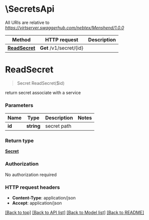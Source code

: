 # \SecretsApi

All URIs are relative to *https://virtserver.swaggerhub.com/nebtex/Menshend/1.0.0*

Method | HTTP request | Description
------------- | ------------- | -------------
[**ReadSecret**](SecretsApi.md#ReadSecret) | **Get** /v1/secret/{id} | 


# **ReadSecret**
> Secret ReadSecret($id)



return secret associate with a service


### Parameters

Name | Type | Description  | Notes
------------- | ------------- | ------------- | -------------
 **id** | **string**| secret path | 

### Return type

[**Secret**](Secret.md)

### Authorization

No authorization required

### HTTP request headers

 - **Content-Type**: application/json
 - **Accept**: application/json

[[Back to top]](#) [[Back to API list]](../README.md#documentation-for-api-endpoints) [[Back to Model list]](../README.md#documentation-for-models) [[Back to README]](../README.md)

